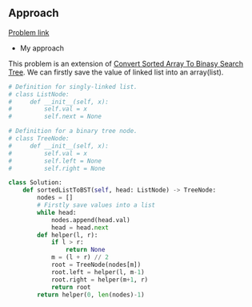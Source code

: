 ## Approach

[Problem link](https://leetcode.com/problems/convert-sorted-list-to-binary-search-tree/)

- My approach

This problem is an extension of [Convert Sorted Array To Binasy Search Tree](https://github.com/Chunar5354/some_notes/blob/master/leetcode/problems/ConvertSortedArrayToBinasySearchTree.md). We can firstly save the value of linked list into an array(list).

```python
# Definition for singly-linked list.
# class ListNode:
#     def __init__(self, x):
#         self.val = x
#         self.next = None

# Definition for a binary tree node.
# class TreeNode:
#     def __init__(self, x):
#         self.val = x
#         self.left = None
#         self.right = None

class Solution:
    def sortedListToBST(self, head: ListNode) -> TreeNode:
        nodes = []
        # Firstly save values into a list
        while head:
            nodes.append(head.val)
            head = head.next
        def helper(l, r):
            if l > r:
                return None
            m = (l + r) // 2
            root = TreeNode(nodes[m])
            root.left = helper(l, m-1)
            root.right = helper(m+1, r)
            return root
        return helper(0, len(nodes)-1)
```
